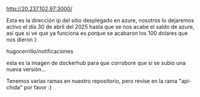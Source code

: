 http://20.237.102.97:3000/

Esta es la dirección ip del sitio desplegado en azure, nosotros lo dejaremos activo el día 30 de abril del 2025 hasta que se nos acabe el saldo de azure, así que si ve que ya funciona es porque se acabaron los
100 dolares que nos dieron ):

hugocerrillo/notificaciones

esta es la imagen de dockerhub para que corrobore que si se subio una nueva versión...

Tenemos varias ramas en nuestro repositorio, pero revise en la rama "api-chida" por favor :)
